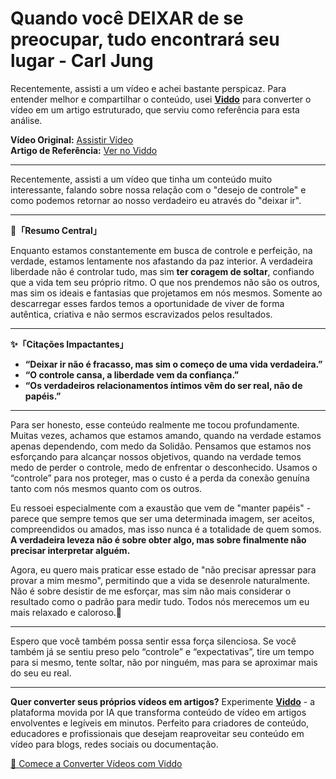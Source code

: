 # Quando você DEIXAR de se preocupar, tudo encontrará seu lugar - Carl Jung

Recentemente, assisti a um vídeo e achei bastante perspicaz. Para entender melhor e compartilhar o conteúdo, usei **[Viddo](https://viddo.pro/)** para converter o vídeo em um artigo estruturado, que serviu como referência para esta análise.

**Vídeo Original:** [Assistir Vídeo](https://www.youtube.com/watch?v=MnpETYt2T-A)  
**Artigo de Referência:** [Ver no Viddo](https://viddo.pro/zh/video-result/6b581217-4eff-4b12-b8a7-7cfd6b48be20)

---

Recentemente, assisti a um vídeo que tinha um conteúdo muito interessante, falando sobre nossa relação com o "desejo de controle" e como podemos retornar ao nosso verdadeiro eu através do "deixar ir".

---

**🌱「Resumo Central」**

Enquanto estamos constantemente em busca de controle e perfeição, na verdade, estamos lentamente nos afastando da paz interior. A verdadeira liberdade não é controlar tudo, mas sim **ter coragem de soltar**, confiando que a vida tem seu próprio ritmo. O que nos prendemos não são os outros, mas sim os ideais e fantasias que projetamos em nós mesmos. Somente ao descarregar esses fardos temos a oportunidade de viver de forma autêntica, criativa e não sermos escravizados pelos resultados.

---

**✨「Citações Impactantes」**

- **“Deixar ir não é fracasso, mas sim o começo de uma vida verdadeira.”**
- **“O controle cansa, a liberdade vem da confiança.”**
- **“Os verdadeiros relacionamentos íntimos vêm do ser real, não de papéis.”**

---

Para ser honesto, esse conteúdo realmente me tocou profundamente. Muitas vezes, achamos que estamos amando, quando na verdade estamos apenas dependendo, com medo da Solidão. Pensamos que estamos nos esforçando para alcançar nossos objetivos, quando na verdade temos medo de perder o controle, medo de enfrentar o desconhecido. Usamos o “controle” para nos proteger, mas o custo é a perda da conexão genuína tanto com nós mesmos quanto com os outros.

Eu ressoei especialmente com a exaustão que vem de "manter papéis" - parece que sempre temos que ser uma determinada imagem, ser aceitos, compreendidos ou amados, mas isso nunca é a totalidade de quem somos. **A verdadeira leveza não é sobre obter algo, mas sobre finalmente não precisar interpretar alguém.**

Agora, eu quero mais praticar esse estado de "não precisar apressar para provar a mim mesmo", permitindo que a vida se desenrole naturalmente. Não é sobre desistir de me esforçar, mas sim não mais considerar o resultado como o padrão para medir tudo. Todos nós merecemos um eu mais relaxado e caloroso.🌿

---

Espero que você também possa sentir essa força silenciosa. Se você também já se sentiu preso pelo “controle” e “expectativas”, tire um tempo para si mesmo, tente soltar, não por ninguém, mas para se aproximar mais do seu eu real.

---

**Quer converter seus próprios vídeos em artigos?** Experimente **[Viddo](https://viddo.pro/)** - a plataforma movida por IA que transforma conteúdo de vídeo em artigos envolventes e legíveis em minutos. Perfeito para criadores de conteúdo, educadores e profissionais que desejam reaproveitar seu conteúdo em vídeo para blogs, redes sociais ou documentação.

[🚀 Comece a Converter Vídeos com Viddo](https://viddo.pro/)